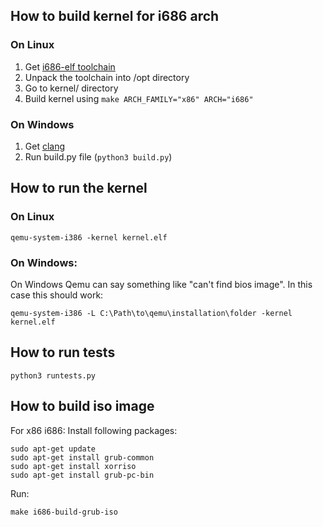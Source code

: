 ## How to build kernel for i686 arch
### On Linux

1. Get [i686-elf toolchain](https://github.com/lordmilko/i686-elf-tools/releases)
2. Unpack the toolchain into /opt directory
3. Go to kernel/ directory
4. Build kernel using `make ARCH_FAMILY="x86" ARCH="i686"`

### On Windows

1. Get [clang](https://llvm.org/builds/)
2. Run build.py file (`python3 build.py`)

## How to run the kernel
### On Linux

```
qemu-system-i386 -kernel kernel.elf
```

### On Windows:

On Windows Qemu can say something like "can't find bios image". In this case this should work:
```
qemu-system-i386 -L C:\Path\to\qemu\installation\folder -kernel kernel.elf
```

## How to run tests

```
python3 runtests.py
```

## How to build iso image

For x86 i686:
Install following packages:
```
sudo apt-get update
sudo apt-get install grub-common
sudo apt-get install xorriso
sudo apt-get install grub-pc-bin
```
Run:
```
make i686-build-grub-iso
```
